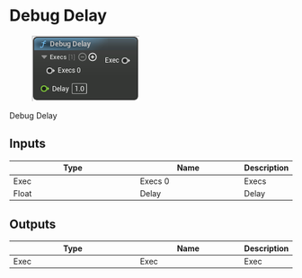 # Debug Delay

<div align="left" data-full-width="false">

<figure><img src="Debug_Delay.png" alt=""><figcaption></figcaption></figure>

</div>

Debug Delay

## Inputs

<table>
<thead><tr><th width="250">Type</th><th width="200">Name</th><th>Description</th></tr></thead>
<tbody>
<tr><td>Exec</td><td>Execs 0</td><td>Execs</td></tr>
<tr><td>Float</td><td>Delay</td><td>Delay</td></tr>
</tbody>
</table>

## Outputs

<table>
<thead><tr><th width="250">Type</th><th width="200">Name</th><th>Description</th></tr></thead>
<tbody>
<tr><td>Exec</td><td>Exec</td><td>Exec</td></tr>
</tbody>
</table>